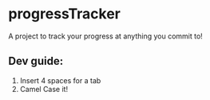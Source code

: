 # progressTracker
A project to track your progress at anything you commit to!

## Dev guide:

1. Insert 4 spaces for a tab
2. Camel Case it!

